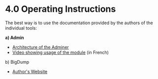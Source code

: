 # 4.0 Operating Instructions

The best way is to use the documentation provided by the authors of the individual tools:

**a\) Admin**

* [Architecture of the Adminer](http://php.vrana.cz/architecture-of-adminer.php)
* [Video showing usage of the module](http://tv.xoofoo.org/modules/mytube/singlevideo.php?cid=48&lid=226) \(in French\)


b\) BigDump

* [Author's Website](http://www.ozerov.de/bigdump/)





